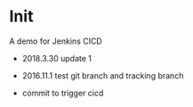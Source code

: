 # Init
A demo for Jenkins CICD

- 2018.3.30 update 1

- 2016.11.1
test git branch and tracking branch
- commit to trigger cicd
